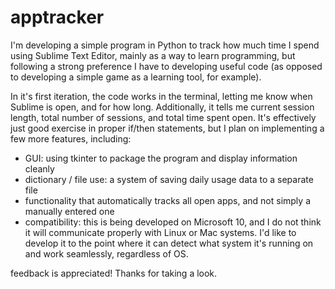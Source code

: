# apptracker

I'm developing a simple program in Python to track how much time I spend using Sublime Text Editor, mainly as a way to learn programming, but following a strong preference I have to developing useful code (as opposed to developing a simple game as a learning tool, for example).

In it's first iteration, the code works in the terminal, letting me know when Sublime is open, and for how long. Additionally, it tells me current session length, total number of sessions, and total time spent open. It's effectively just good exercise in proper if/then statements, but I plan on implementing a few more features, including:

- GUI: using tkinter to package the program and display information cleanly
- dictionary / file use: a system of saving daily usage data to a separate file
- functionality that automatically tracks all open apps, and not simply a manually entered one
- compatibility: this is being developed on Microsoft 10, and I do not think it will communicate properly with Linux or Mac systems. I'd like to develop it to the point where it can detect what system it's running on and work seamlessly, regardless of OS.

feedback is appreciated! Thanks for taking a look.

